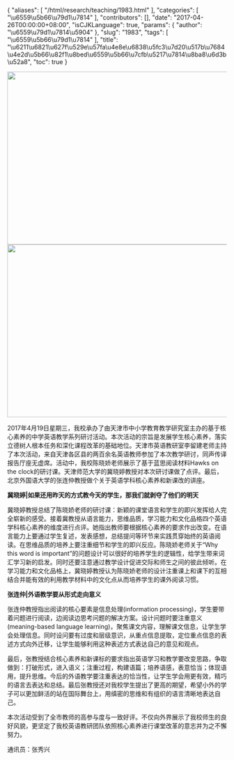 {
    "aliases": [
        "/html/research/teaching/1983.html"
    ],
    "categories": [
        "\u6559\u5b66\u79d1\u7814"
    ],
    "contributors": [],
    "date": "2017-04-26T00:00:00+08:00",
    "isCJKLanguage": true,
    "params": {
        "author": "\u6559\u79d1\u7814\u5904"
    },
    "slug": "1983",
    "tags": [
        "\u6559\u5b66\u79d1\u7814"
    ],
    "title": "\u6211\u6821\u627f\u529e\u57fa\u4e8e\u6838\u5fc3\u7d20\u517b\u7684\u4e2d\u5b66\u82f1\u8bed\u6559\u5b66\u7cfb\u5217\u7814\u8ba8\u6d3b\u52a8",
    "toc": true
}


<img
    src="https://cdn.tfls.online/mirror/full/c0d4dd7c41d8b9295364524cd89421bc11ac16d1.jpg"
    style="display:block;margin-left:auto;margin-right:auto;"
    decoding="async"
    fetchpriority="auto"
    loading="lazy"
    height="397"
    width="600"
/>
<img
    src="https://cdn.tfls.online/mirror/full/56bebefaa38b5a6d76a44373cd353de3d90d918e.jpg"
    style="display:block;margin-left:auto;margin-right:auto;"
    decoding="async"
    fetchpriority="auto"
    loading="lazy"
    height="397"
    width="600"
/>




  





2017年4月19日星期三，我校承办了由天津市中小学教育教学研究室主办的基于核心素养的中学英语教学系列研讨活动。本次活动的宗旨是发展学生核心素养，落实立德树人根本任务和深化课程改革的基础地位。天津市英语教研室李留建老师主持了本次活动，来自天津各区县的两百余名英语教师参加了本次教学研讨，同声传译报告厅座无虚席。活动中，我校陈晓娇老师展示了基于蓝思阅读材料Hawks on the clock的研讨课。天津师范大学的冀晓婷教授对本次研讨课做了点评。最后，北京外国语大学的张连仲教授做个关于英语学科核心素养和新课改的讲座。









**冀晓婷|****如果****还用昨天的方式教今天的学生，****那****我们就剥夺了他们****的****明天**




冀晓婷教授总结了陈晓娇老师的研讨课：新颖的课堂语言和学生的即兴发挥给人完全崭新的感受。接着冀教授从语言能力，思维品质，学习能力和文化品格四个英语学科核心素养的维度进行点评。她指出教师要根据核心素养的要求作出改变。在语言能力上要通过学生复述，发表感想，总结提问等环节来实践贯穿始终的英语阅读。在思维品质的培养上要注重细节和学生的即兴反应。陈晓娇老师关于“Why this word is important”的问题设计可以很好的培养学生的逻辑性，给学生带来词汇学习新的启发。同时还要注意通过教学设计促进交际和师生之间的彼此倾听。在学习能力和文化品格上，冀晓婷教授认为陈晓娇老师的设计注重课上和课下的互相结合并能有效的利用教学材料中的文化点从而培养学生的课外阅读习惯。









**张连仲|****外语****教学要从形式走向意义**




张连仲教授指出阅读的核心要素是信息处理(information processing)，学生要带着问题进行阅读，边阅读边思考问题的解决方案。设计问题时要注重意义(meaning-based language learning)，聚焦课文内容，理解课文信息，让学生学会处理信息。同时设问要有过度和层级意识，从重点信息提取，定位重点信息的表述方式向外迁移，让学生能够利用这种表述方式表达自己的意见和观点。




最后，张教授结合核心素养和新课标的要求指出英语学习和教学要改变思路，争取做到：打破形式，进入语义；注重过程，构建语篇；培养语感，表意恰当；体现语用，提升思维。今后的外语教学要注重表达的恰当性，让学生学会用更有效，精巧的语言去表达和总结。最后张教授还对我校学生提出了更高的期望，希望小外的学子可以更加鲜活的站在国际舞台上，用缜密的思维和有组织的语言清晰地表达自己。









本次活动受到了全市教师的高参与度与一致好评。不仅向外界展示了我校师生的良好风貌，更坚定了我校英语教研团队依照核心素养进行课堂改革的意志并为之不懈努力。









通讯员：张秀兴




  



